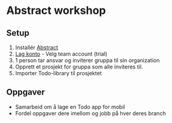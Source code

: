 # Abstract workshop

## Setup
1. Installér [Abstract](https://app.goabstract.com/download)
2. [Lag konto](https://app.goabstract.com/signup) - Velg team account (trial)
3. 1 person tar ansvar og inviterer gruppa til sin organization
4. Opprett et prosjekt for gruppa som alle inviteres til.
5. Importer Todo-library til prosjektet

## Oppgaver
* Samarbeid om å lage en Todo app for mobil
* Fordel oppgaver dere imellom og jobb på hver deres branch
